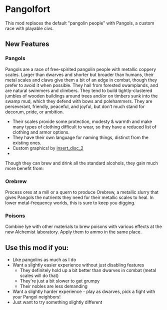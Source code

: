 # Pangolfort
 This mod replaces the default "pangolin people" with Pangols, a custom race with playable civs.

## New Features

### Pangols

Pangols are a race of free-spirited pangolin people with metallic coppery scales. Larger than dwarves and shorter but broader than humans, their metal scales and claws give them a bit of an edge in combat, though they prefer to avoid it when possible. They hail from forested swamplands, and are natural swimmers and climbers. They tend to build tightly-clustered jumbles of wooden buildings around trees and/or on timbers sunk into the swamp mud, which they defend with bows and polehammers. They are perseverant, friendly, peaceful, and joyful, but don’t much stand for decorum, pride, or ambition.

 - Their scales provide some protection, modesty & warmth and make many types of clothing difficult to wear, so they have a reduced list of clothing and armor options.
 - They have their own language for naming things, distinct from the existing ones.
 - Custom graphics! by [insert_disc_2](https://www.fiverr.com/insert_disc_2)
 - 


Though they can brew and drink all the standard alcohols, they gain much more benefit from:

### Orebrew

Process ores at a mill or a quern to produce Orebrew, a metallic slurry that gives Pangols the nutrients they need for their metallic scales to heal. In lower metal-frequency worlds, this is sure to keep you digging.

### Poisons

Combine lye with other materials to brew poisons with various effects at the new Alchemist laboratory. Apply them to ammo in the same place.

## Use this mod if you:

 - Like pangolins as much as I do
 - Want a slightly easier experience without just disabling features
    - They definitely hold up a bit better than dwarves in combat (metal scales will do that)
    - They're just a bit slower to get grumpy
    - Their nobles are less demanding
 - Want a slightly harder experience - play as dwarves, pick a fight with your Pangol neighbors!
 - Just want to try something slightly different

